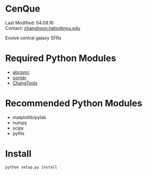 CenQue
===
Last Modified: 04.08.16  
Contact: changhoon.hahn@nyu.edu

Evolve central galaxy SFRs

Required Python Modules 
===

* [abcpmc](https://github.com/jakeret/abcpmc)
* [corner](https://github.com/dfm/corner.py)
* [ChangTools](https://github.com/changhoonhahn/ChangTools)

Recommended Python Modules
===

* matplotlib/pylab 
* numpy 
* scipy 
* pyfits 

Install
===

```python
python setup.py install  
```

